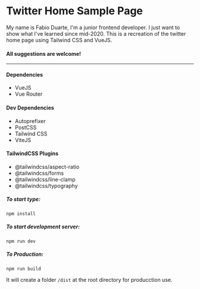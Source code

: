 # Twitter Home Sample Page

My name is Fabio Duarte, I'm a junior frontend developer. I just want to show what I've learned since mid-2020. This is a recreation of the twitter home page using Tailwind CSS and VueJS.

#### All suggestions are welcome!

------

#### Dependencies

* VueJS
* Vue Router



#### Dev Dependencies

* Autoprefixer
* PostCSS
* Tailwind CSS
* ViteJS



#### TailwindCSS Plugins

* @tailwindcss/aspect-ratio
* @tailwindcss/forms
* @tailwindcss/line-clamp
* @tailwindcss/typography



##### To start type:

`npm install`



##### To start development server:

`npm run dev`



##### To Production:

`npm run build`

It will create a folder ``/dist`` at the root directory for producction use.

